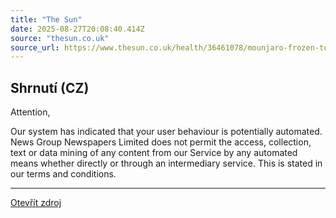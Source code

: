 ```yaml
---
title: "The Sun"
date: 2025-08-27T20:08:40.414Z
source: "thesun.co.uk"
source_url: https://www.thesun.co.uk/health/36461078/mounjaro-frozen-tonight-panic-buy-price-hike/
---
```


## Shrnutí (CZ)
Attention,

Our system has indicated that your user behaviour is potentially automated. News Group Newspapers Limited does not permit the access, collection, text or data mining of any content from our Service by any automated means whether directly or through an intermediary service. This is stated in our terms and conditions.

---

[Otevřít zdroj](https://www.thesun.co.uk/health/36461078/mounjaro-frozen-tonight-panic-buy-price-hike/)
